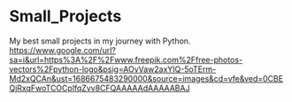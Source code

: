 # Small_Projects
My best small projects in my journey with Python.
https://www.google.com/url?sa=i&url=https%3A%2F%2Fwww.freepik.com%2Ffree-photos-vectors%2Fpython-logo&psig=AOvVaw2axYIQ-5oTErm-Md2xQCAn&ust=1686675483290000&source=images&cd=vfe&ved=0CBEQjRxqFwoTCOCplfqZvv8CFQAAAAAdAAAAABAJ
